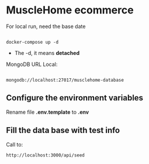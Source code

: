 # MuscleHome ecommerce

For local run, need the base date

```

docker-compose up -d
```

* The -d, it means __detached__

MongoDB URL Local:

```

mongodb://localhost:27017/musclehome-database
```

## Configure the environment variables
Rename file __.env.template__ to __.env__


## Fill the data base with test info

Call to:
```
http://localhost:3000/api/seed
```